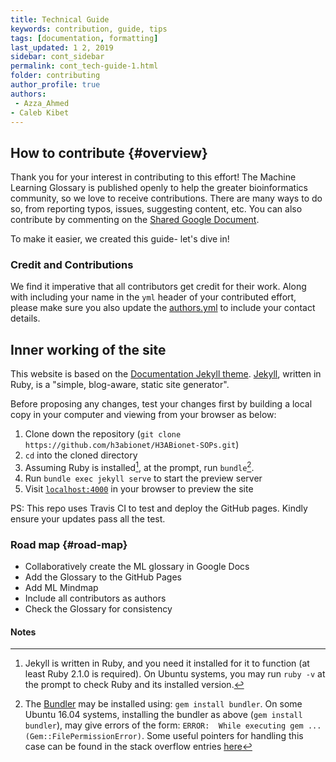 ```yaml
---
title: Technical Guide
keywords: contribution, guide, tips
tags: [documentation, formatting]
last_updated: 1 2, 2019
sidebar: cont_sidebar
permalink: cont_tech-guide-1.html  
folder: contributing
author_profile: true
authors:
 - Azza_Ahmed
- Caleb Kibet
---
```


## How to contribute {#overview}

Thank you for your interest in contributing to this effort! The Machine Learning Glossary is published openly to help the greater bioinformatics community, so we love to receive contributions. There are many ways to do so, from reporting typos, issues, suggesting content, etc. You can also contribute by commenting on the [Shared Google Document](https://docs.google.com/document/d/1bU61CWds7dx4e4-a4wjXUh6Ea2snrpQgiDKPoGvarpU/edit?usp=sharing). 

 To make it easier, we created this guide- let's dive in!

### Credit and Contributions

We find it imperative that all contributors get credit for their work. Along with including your name in the `yml` header of your contributed effort, please make sure you also update the [authors.yml](https://github.com/h3abionet/H3ABionet-SOPs/blob/master/authors.yml) to include your contact details. 

## Inner working of the site
This website is based on the [Documentation Jekyll theme](http://idratherbewriting.com/documentation-theme-jekyll/). [Jekyll](https://jekyllrb.com/), written in Ruby, is a "simple, blog-aware, static site generator".

Before proposing any changes, test your changes first by building a local copy in your computer and viewing from your browser as below:

1. Clone down the repository (`git clone https://github.com/h3abionet/H3ABionet-SOPs.git`)
2. `cd` into the cloned directory
3. Assuming Ruby is installed[^1], at the prompt, run `bundle`[^2].
4. Run `bundle exec jekyll serve` to start the preview server
5. Visit [`localhost:4000`](http://localhost:4000) in your browser to preview the site

PS: This repo uses Travis CI to test and deploy the GitHub pages. Kindly ensure your updates pass all the test. 

### Road map {#road-map}

- Collaboratively create the ML glossary in Google Docs
- Add the Glossary to the GitHub Pages
- Add ML Mindmap
- Include all contributors as authors
- Check the Glossary for consistency

#### Notes

[^1]: Jekyll is written in Ruby, and you need it installed for it to function (at least Ruby 2.1.0 is required). On Ubuntu systems, you may run `ruby -v` at the prompt to check Ruby and its installed version.

[^2]: The [Bundler](https://bundler.io/) may be installed using: `gem install bundler`. On some Ubuntu 16.04 systems, installing the bundler as above (`gem install bundler`), may give errors of the form: `ERROR:  While executing gem ... (Gem::FilePermissionError)`. Some useful pointers for handling this case can be found in the stack overflow entries [here](https://stackoverflow.com/questions/37720892/you-dont-have-write-permissions-for-the-var-lib-gems-2-3-0-directory?answertab=votes#tab-top)
